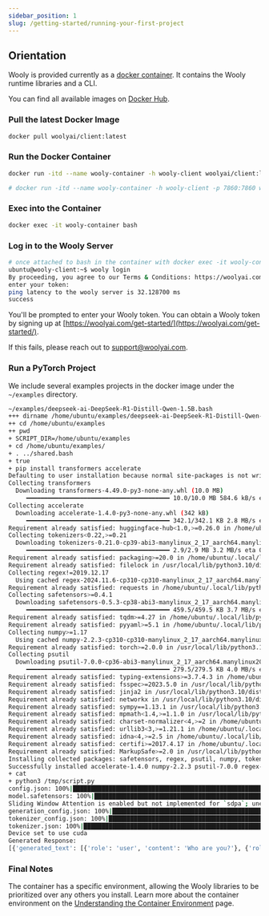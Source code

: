 ```yaml
---
sidebar_position: 1
slug: /getting-started/running-your-first-project
---
```


## Orientation

Wooly is provided currently as a [docker container](https://www.docker.com/resources/what-container/). It contains the Wooly runtime libraries and a CLI.

You can find all available images on [Docker Hub](https://hub.docker.com/r/woolyai/client).

### Pull the latest Docker Image

```bash
docker pull woolyai/client:latest
```

### Run the Docker Container

```bash
docker run -itd --name wooly-container -h wooly-client woolyai/client:latest

# docker run -itd --name wooly-container -h wooly-client -p 7860:7860 woolyai/client:latest # for stable diffusion webui
```

### Exec into the Container

```bash
docker exec -it wooly-container bash
```

### Log in to the Wooly Server

```bash
# once attached to bash in the container with docker exec -it wooly-container bash
ubuntu@wooly-client:~$ wooly login
By proceeding, you agree to our Terms & Conditions: https://woolyai.com/terms-and-conditions (enter yes/no): yes
enter your token: 
ping latency to the wooly server is 32.128700 ms
success
```

You'll be prompted to enter your Wooly token. You can obtain a Wooly token by signing up at [https://woolyai.com/get-started/](https://woolyai.com/get-started/).

If this fails, please reach out to [support@woolyai.com](mailto:support@woolyai.com).

### Run a PyTorch Project

We include several examples projects in the docker image under the `~/examples` directory.

```bash
~/examples/deepseek-ai-DeepSeek-R1-Distill-Qwen-1.5B.bash
+++ dirname /home/ubuntu/examples/deepseek-ai-DeepSeek-R1-Distill-Qwen-1.5B.bash
++ cd /home/ubuntu/examples
++ pwd
+ SCRIPT_DIR=/home/ubuntu/examples
+ cd /home/ubuntu/examples/
+ . ../shared.bash
+ true
+ pip install transformers accelerate
Defaulting to user installation because normal site-packages is not writeable
Collecting transformers
  Downloading transformers-4.49.0-py3-none-any.whl (10.0 MB)
     ━━━━━━━━━━━━━━━━━━━━━━━━━━━━━━━━━━━━━━━━ 10.0/10.0 MB 584.6 kB/s eta 0:00:00
Collecting accelerate
  Downloading accelerate-1.4.0-py3-none-any.whl (342 kB)
     ━━━━━━━━━━━━━━━━━━━━━━━━━━━━━━━━━━━━━━━━ 342.1/342.1 KB 2.8 MB/s eta 0:00:00
Requirement already satisfied: huggingface-hub<1.0,>=0.26.0 in /home/ubuntu/.local/lib/python3.10/site-packages (from transformers) (0.29.1)
Collecting tokenizers<0.22,>=0.21
  Downloading tokenizers-0.21.0-cp39-abi3-manylinux_2_17_aarch64.manylinux2014_aarch64.whl (2.9 MB)
     ━━━━━━━━━━━━━━━━━━━━━━━━━━━━━━━━━━━━━━━━ 2.9/2.9 MB 3.2 MB/s eta 0:00:00
Requirement already satisfied: packaging>=20.0 in /home/ubuntu/.local/lib/python3.10/site-packages (from transformers) (24.2)
Requirement already satisfied: filelock in /usr/local/lib/python3.10/dist-packages (from transformers) (3.17.0)
Collecting regex!=2019.12.17
  Using cached regex-2024.11.6-cp310-cp310-manylinux_2_17_aarch64.manylinux2014_aarch64.whl (782 kB)
Requirement already satisfied: requests in /home/ubuntu/.local/lib/python3.10/site-packages (from transformers) (2.32.3)
Collecting safetensors>=0.4.1
  Downloading safetensors-0.5.3-cp38-abi3-manylinux_2_17_aarch64.manylinux2014_aarch64.whl (459 kB)
     ━━━━━━━━━━━━━━━━━━━━━━━━━━━━━━━━━━━━━━━━ 459.5/459.5 KB 3.7 MB/s eta 0:00:00
Requirement already satisfied: tqdm>=4.27 in /home/ubuntu/.local/lib/python3.10/site-packages (from transformers) (4.67.1)
Requirement already satisfied: pyyaml>=5.1 in /home/ubuntu/.local/lib/python3.10/site-packages (from transformers) (6.0.2)
Collecting numpy>=1.17
  Using cached numpy-2.2.3-cp310-cp310-manylinux_2_17_aarch64.manylinux2014_aarch64.whl (14.4 MB)
Requirement already satisfied: torch>=2.0.0 in /usr/local/lib/python3.10/dist-packages (from accelerate) (2.6.0)
Collecting psutil
  Downloading psutil-7.0.0-cp36-abi3-manylinux_2_17_aarch64.manylinux2014_aarch64.whl (279 kB)
     ━━━━━━━━━━━━━━━━━━━━━━━━━━━━━━━━━━━━━━━━ 279.5/279.5 KB 4.0 MB/s eta 0:00:00
Requirement already satisfied: typing-extensions>=3.7.4.3 in /home/ubuntu/.local/lib/python3.10/site-packages (from huggingface-hub<1.0,>=0.26.0->transformers) (4.12.2)
Requirement already satisfied: fsspec>=2023.5.0 in /usr/local/lib/python3.10/dist-packages (from huggingface-hub<1.0,>=0.26.0->transformers) (2025.2.0)
Requirement already satisfied: jinja2 in /usr/local/lib/python3.10/dist-packages (from torch>=2.0.0->accelerate) (3.1.5)
Requirement already satisfied: networkx in /usr/local/lib/python3.10/dist-packages (from torch>=2.0.0->accelerate) (3.4.2)
Requirement already satisfied: sympy==1.13.1 in /usr/local/lib/python3.10/dist-packages (from torch>=2.0.0->accelerate) (1.13.1)
Requirement already satisfied: mpmath<1.4,>=1.1.0 in /usr/local/lib/python3.10/dist-packages (from sympy==1.13.1->torch>=2.0.0->accelerate) (1.3.0)
Requirement already satisfied: charset-normalizer<4,>=2 in /home/ubuntu/.local/lib/python3.10/site-packages (from requests->transformers) (3.4.1)
Requirement already satisfied: urllib3<3,>=1.21.1 in /home/ubuntu/.local/lib/python3.10/site-packages (from requests->transformers) (2.3.0)
Requirement already satisfied: idna<4,>=2.5 in /home/ubuntu/.local/lib/python3.10/site-packages (from requests->transformers) (3.10)
Requirement already satisfied: certifi>=2017.4.17 in /home/ubuntu/.local/lib/python3.10/site-packages (from requests->transformers) (2025.1.31)
Requirement already satisfied: MarkupSafe>=2.0 in /usr/local/lib/python3.10/dist-packages (from jinja2->torch>=2.0.0->accelerate) (3.0.2)
Installing collected packages: safetensors, regex, psutil, numpy, tokenizers, accelerate, transformers
Successfully installed accelerate-1.4.0 numpy-2.2.3 psutil-7.0.0 regex-2024.11.6 safetensors-0.5.3 tokenizers-0.21.0 transformers-4.49.0
+ cat
+ python3 /tmp/script.py
config.json: 100%|████████████████████████████████████████████████████████████████████████████████████████████████████| 679/679 [00:00<00:00, 1.24MB/s]
model.safetensors: 100%|██████████████████████████████████████████████████████████████████████████████████████████| 3.55G/3.55G [00:40<00:00, 88.1MB/s]
Sliding Window Attention is enabled but not implemented for `sdpa`; unexpected results may be encountered.
generation_config.json: 100%|█████████████████████████████████████████████████████████████████████████████████████████| 181/181 [00:00<00:00, 1.82MB/s]
tokenizer_config.json: 100%|██████████████████████████████████████████████████████████████████████████████████████| 3.07k/3.07k [00:00<00:00, 41.6MB/s]
tokenizer.json: 100%|█████████████████████████████████████████████████████████████████████████████████████████████| 7.03M/7.03M [00:00<00:00, 33.2MB/s]
Device set to use cuda
Generated Response:
[{'generated_text': [{'role': 'user', 'content': 'Who are you?'}, {'role': 'assistant', 'content': "Greetings! I'm DeepSeek-R1, an artificial intelligence assistant created by DeepSeek. I'm at your service and would be delighted to assist you with any inquiries or tasks you may have.\n</think>\n\nGreetings! I'm DeepSeek-R1, an artificial intelligence assistant created by DeepSeek. I'm at your service and would be delighted to assist you with any inquiries or tasks you may have."}]}]
```

### Final Notes

The container has a specific environment, allowing the Wooly libraries to be prioritized over any others you install. Learn more about the container environment on the [Understanding the Container Environment](./Understanding%20the%20Container%20Environment.md) page.





